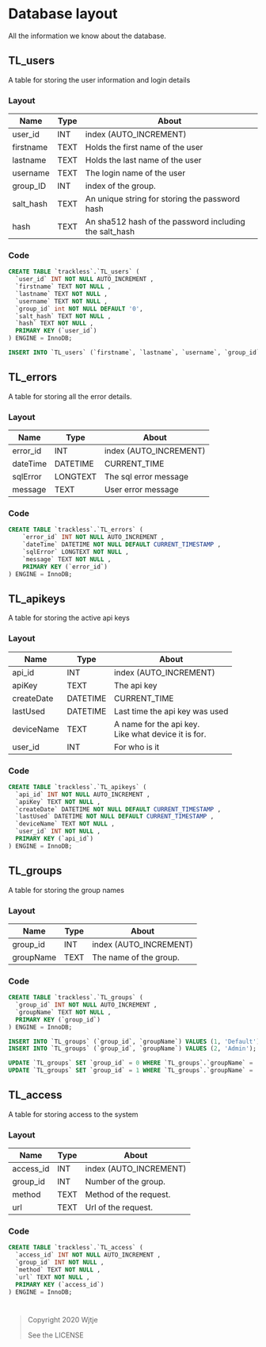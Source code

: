 # Database layout

All the information we know about the database.

## TL_users

A table for storing the user information and login details

### Layout

| Name      | Type | About                                                  |
| --------- | ---- | ------------------------------------------------------ |
| user_id   | INT  | index (AUTO_INCREMENT)                                 |
| firstname | TEXT | Holds the first name of the user                       |
| lastname  | TEXT | Holds the last name of the user                        |
| username  | TEXT | The login name of the user                             |
| group_ID  | INT  | index of the group.                                    |
| salt_hash | TEXT | An unique string for storing the password hash         |
| hash      | TEXT | An sha512 hash of the password including the salt_hash |

### Code

```sql
CREATE TABLE `trackless`.`TL_users` (
  `user_id` INT NOT NULL AUTO_INCREMENT ,
  `firstname` TEXT NOT NULL ,
  `lastname` TEXT NOT NULL ,
  `username` TEXT NOT NULL ,
  `group_id` int NOT NULL DEFAULT '0',
  `salt_hash` TEXT NOT NULL ,
  `hash` TEXT NOT NULL ,
  PRIMARY KEY (`user_id`)
) ENGINE = InnoDB;

INSERT INTO `TL_users` (`firstname`, `lastname`, `username`, `group_id`, `salt_hash`, `hash`) VALUES ('admin', 'admin', 'admin', 1, 'U736OMcfzID8YsBX', '499e653fc45c668794047f56c298ed213594863a1d18683ea07ae5efe972f9f8');
```

## TL_errors

A table for storing all the error details.

### Layout

| Name     | Type     | About                  |
| -------- | -------- | ---------------------- |
| error_id | INT      | index (AUTO_INCREMENT) |
| dateTime | DATETIME | CURRENT_TIME           |
| sqlError | LONGTEXT | The sql error message  |
| message  | TEXT     | User error message     |

### Code

```sql
CREATE TABLE `trackless`.`TL_errors` (
    `error_id` INT NOT NULL AUTO_INCREMENT ,
    `dateTime` DATETIME NOT NULL DEFAULT CURRENT_TIMESTAMP ,
    `sqlError` LONGTEXT NOT NULL ,
    `message` TEXT NOT NULL ,
    PRIMARY KEY (`error_id`)
) ENGINE = InnoDB;
```

## TL_apikeys

A table for storing the active api keys

### Layout

| Name       | Type     | About                                                   |
| ---------- | -------- | ------------------------------------------------------- |
| api_id     | INT      | index (AUTO_INCREMENT)                                  |
| apiKey     | TEXT     | The api key                                             |
| createDate | DATETIME | CURRENT_TIME                                            |
| lastUsed   | DATETIME | Last time the api key was used                          |
| deviceName | TEXT     | A name for the api key.<br/>Like what device it is for. |
| user_id    | INT      | For who is it                                           |

### Code

```sql
CREATE TABLE `trackless`.`TL_apikeys` (
  `api_id` INT NOT NULL AUTO_INCREMENT ,
  `apiKey` TEXT NOT NULL ,
  `createDate` DATETIME NOT NULL DEFAULT CURRENT_TIMESTAMP ,
  `lastUsed` DATETIME NOT NULL DEFAULT CURRENT_TIMESTAMP ,
  `deviceName` TEXT NOT NULL ,
  `user_id` INT NOT NULL ,
  PRIMARY KEY (`api_id`)
) ENGINE = InnoDB;
```

## TL_groups

A table for storing the group names

### Layout

| Name      | Type | About                  |
| --------- | ---- | ---------------------- |
| group_id  | INT  | index (AUTO_INCREMENT) |
| groupName | TEXT | The name of the group. |

### Code

```sql
CREATE TABLE `trackless`.`TL_groups` (
  `group_id` INT NOT NULL AUTO_INCREMENT ,
  `groupName` TEXT NOT NULL ,
  PRIMARY KEY (`group_id`)
) ENGINE = InnoDB;

INSERT INTO `TL_groups` (`group_id`, `groupName`) VALUES (1, 'Default');
INSERT INTO `TL_groups` (`group_id`, `groupName`) VALUES (2, 'Admin');

UPDATE `TL_groups` SET `group_id` = 0 WHERE `TL_groups`.`groupName` = 'Default';
UPDATE `TL_groups` SET `group_id` = 1 WHERE `TL_groups`.`groupName` = 'Admin';
```

## TL_access

A table for storing access to the system

### Layout
| Name      | Type | About                  |
| --------- | ---- | ---------------------- |
| access_id | INT  | index (AUTO_INCREMENT) |
| group_id  | INT  | Number of the group.   |
| method    | TEXT | Method of the request. |
| url       | TEXT | Url of the request.    |

### Code
```sql
CREATE TABLE `trackless`.`TL_access` (
  `access_id` INT NOT NULL AUTO_INCREMENT ,
  `group_id` INT NOT NULL ,
  `method` TEXT NOT NULL ,
  `url` TEXT NOT NULL ,
  PRIMARY KEY (`access_id`)
) ENGINE = InnoDB;
```

#

>  Copyright 2020 Wjtje
>
>  See the LICENSE

